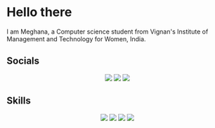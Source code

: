  # Hello there
I am Meghana, a Computer science student from Vignan's Institute of Management and Technology for Women, India.


## Socials

<div align='center'>
<a href='mailto://meghanas1002@gmail.com' target='_blank'><img src='https://img.shields.io/badge/Gmail-D14836?style=for-the-badge&logo=gmail&logoColor=white'></a>
<a href='https://www.instagram.com/_meghana_42/' target='_blank'><img src='https://img.shields.io/badge/Instagram-E4405F?style=for-the-badge&logo=instagram&logoColor=white'></a>
<a href='https://www.linkedin.com/in/meghana-sorra-1b3545214/' target='_blank'><img src='https://img.shields.io/badge/LinkedIn-0077B5?style=for-the-badge&logo=linkedin&logoColor=white'></a>
</div>


## Skills

<div align='center'>
<img src='https://img.shields.io/badge/C-00599C?style=for-the-badge&logo=c&logoColor=white'>
<img src='https://img.shields.io/badge/C%2B%2B-00599C?style=for-the-badge&logo=c%2B%2B&logoColor=white'>
<img src='https://img.shields.io/badge/CSS3-1572B6?style=for-the-badge&logo=css3&logoColor=white'>
<img src='https://img.shields.io/badge/HTML5-E34F26?style=for-the-badge&logo=html5&logoColor=white'>
</div>
            
        
            
        
